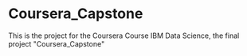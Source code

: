 # Coursera_Capstone
This is the project for the Coursera Course IBM Data Science, the final project "Coursera_Capstone"
